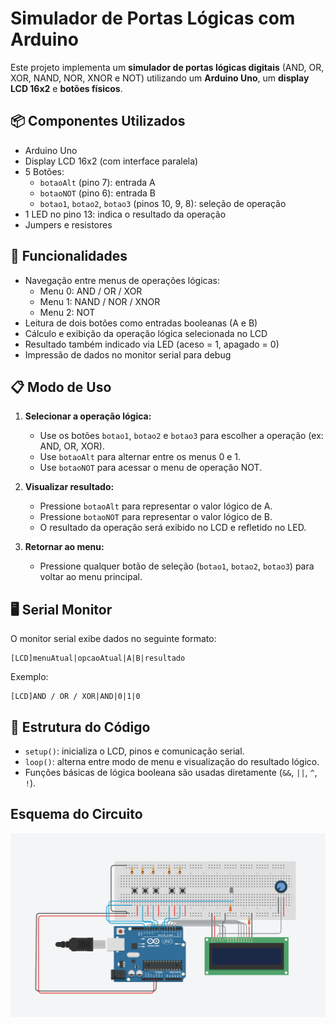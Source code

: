 # Simulador de Portas Lógicas com Arduino

Este projeto implementa um **simulador de portas lógicas digitais** (AND, OR, XOR, NAND, NOR, XNOR e NOT) utilizando um **Arduino Uno**, um **display LCD 16x2** e **botões físicos**.

## 📦 Componentes Utilizados

- Arduino Uno
- Display LCD 16x2 (com interface paralela)
- 5 Botões:
  - `botaoAlt` (pino 7): entrada A
  - `botaoNOT` (pino 6): entrada B
  - `botao1`, `botao2`, `botao3` (pinos 10, 9, 8): seleção de operação
- 1 LED no pino 13: indica o resultado da operação
- Jumpers e resistores

## 🧠 Funcionalidades

- Navegação entre menus de operações lógicas:
  - Menu 0: AND / OR / XOR
  - Menu 1: NAND / NOR / XNOR
  - Menu 2: NOT
- Leitura de dois botões como entradas booleanas (A e B)
- Cálculo e exibição da operação lógica selecionada no LCD
- Resultado também indicado via LED (aceso = 1, apagado = 0)
- Impressão de dados no monitor serial para debug

## 📋 Modo de Uso

1. **Selecionar a operação lógica:**
   - Use os botões `botao1`, `botao2` e `botao3` para escolher a operação (ex: AND, OR, XOR).
   - Use `botaoAlt` para alternar entre os menus 0 e 1.
   - Use `botaoNOT` para acessar o menu de operação NOT.

2. **Visualizar resultado:**
   - Pressione `botaoAlt` para representar o valor lógico de A.
   - Pressione `botaoNOT` para representar o valor lógico de B.
   - O resultado da operação será exibido no LCD e refletido no LED.

3. **Retornar ao menu:**
   - Pressione qualquer botão de seleção (`botao1`, `botao2`, `botao3`) para voltar ao menu principal.

## 🖥️ Serial Monitor

O monitor serial exibe dados no seguinte formato:
```
[LCD]menuAtual|opcaoAtual|A|B|resultado
```

Exemplo:
```
[LCD]AND / OR / XOR|AND|0|1|0
```

## 📁 Estrutura do Código

- `setup()`: inicializa o LCD, pinos e comunicação serial.
- `loop()`: alterna entre modo de menu e visualização do resultado lógico.
- Funções básicas de lógica booleana são usadas diretamente (`&&`, `||`, `^`, `!`).

## Esquema do Circuito

![Sketch](./sketch.png)
